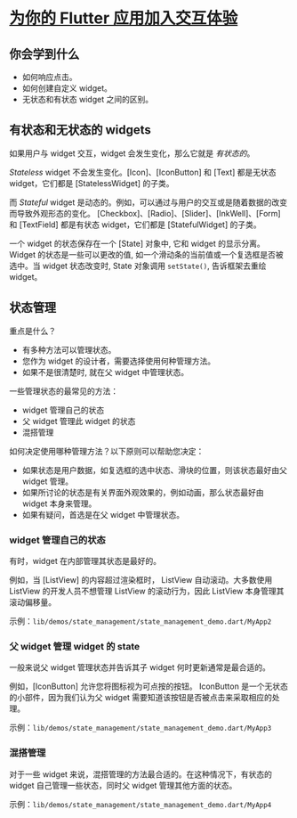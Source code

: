 # [为你的 Flutter 应用加入交互体验](https://flutter.cn/docs/development/ui/interactive)

## 你会学到什么

- 如何响应点击。
- 如何创建自定义 widget。
- 无状态和有状态 widget 之间的区别。

## 有状态和无状态的 widgets

如果用户与 widget 交互，widget 会发生变化，那么它就是 _有状态的_。

_Stateless_ widget 不会发生变化。[Icon]、[IconButton] 和 [Text] 都是无状态 widget，它们都是 [StatelessWidget] 的子类。

而 _Stateful_ widget 是动态的。例如，可以通过与用户的交互或是随着数据的改变而导致外观形态的变化。 [Checkbox]、[Radio]、[Slider]、[InkWell]、[Form] 和 [TextField] 都是有状态 widget，它们都是 [StatefulWidget] 的子类。

一个 widget 的状态保存在一个 [State] 对象中, 它和 widget 的显示分离。Widget 的状态是一些可以更改的值, 如一个滑动条的当前值或一个复选框是否被选中。当 widget 状态改变时, State 对象调用 `setState()`, 告诉框架去重绘 widget。

## 状态管理

重点是什么？

- 有多种方法可以管理状态。
- 您作为 widget 的设计者，需要选择使用何种管理方法。
- 如果不是很清楚时, 就在父 widget 中管理状态。

一些管理状态的最常见的方法：

- widget 管理自己的状态
- 父 widget 管理此 widget 的状态
- 混搭管理

如何决定使用哪种管理方法？以下原则可以帮助您决定：

- 如果状态是用户数据，如复选框的选中状态、滑块的位置，则该状态最好由父 widget 管理。
- 如果所讨论的状态是有关界面外观效果的，例如动画，那么状态最好由 widget 本身来管理。
- 如果有疑问，首选是在父 widget 中管理状态。

### widget 管理自己的状态

有时，widget 在内部管理其状态是最好的。

例如，当 [ListView] 的内容超过渲染框时， ListView 自动滚动。大多数使用 ListView 的开发人员不想管理 ListView 的滚动行为，因此 ListView 本身管理其滚动偏移量。

示例：`lib/demos/state_management/state_management_demo.dart/MyApp2`

### 父 widget 管理 widget 的 state

一般来说父 widget 管理状态并告诉其子 widget 何时更新通常是最合适的。

例如，[IconButton] 允许您将图标视为可点按的按钮。 IconButton 是一个无状态的小部件，因为我们认为父 widget 需要知道该按钮是否被点击来采取相应的处理。

示例：`lib/demos/state_management/state_management_demo.dart/MyApp3`

### 混搭管理

对于一些 widget 来说，混搭管理的方法最合适的。在这种情况下，有状态的 widget 自己管理一些状态，同时父 widget 管理其他方面的状态。

示例：`lib/demos/state_management/state_management_demo.dart/MyApp4`
